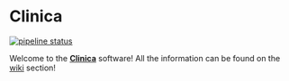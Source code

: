 # Clinica

[![pipeline status](https://gitlab.icm-institute.org/aramislab/clinica/badges/master/pipeline.svg)](https://gitlab.icm-institute.org/aramislab/clinica/commits/master)

Welcome to the [**Clinica**](http://clinica.run) software! All the information can be found on the [wiki](http://clinica.run/doc) section!
